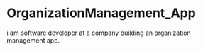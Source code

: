 # OrganizationManagement_App
i am software developer at a company building an organization management app.

